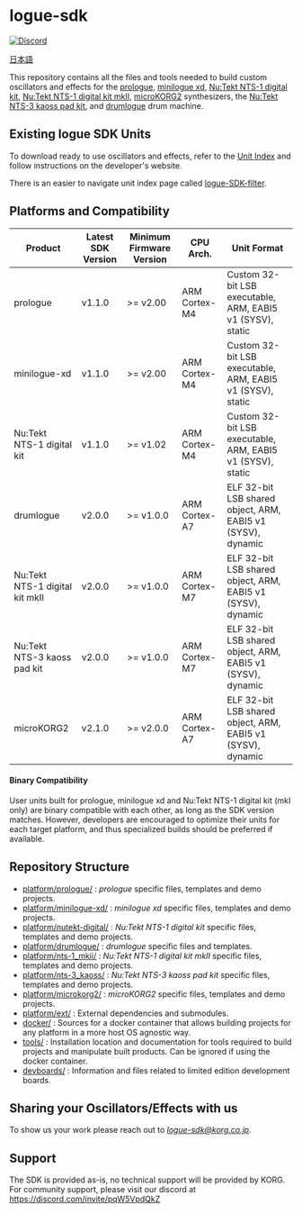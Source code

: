 # logue-sdk 

[![Discord](https://img.shields.io/discord/1037767234803740694?logo=discord&label=Discord)](https://discord.com/invite/pqW5VpdQkZ)

[日本語](./README_ja.md)

This repository contains all the files and tools needed to build custom oscillators and effects for the [prologue](https://www.korg.com/products/synthesizers/prologue), [minilogue xd](https://www.korg.com/products/synthesizers/minilogue_xd), [Nu:Tekt NTS-1 digital kit](https://www.korg.com/products/dj/nts_1), [Nu:Tekt NTS-1 digital kit mkII](https://www.korg.com/products/synthesizers/nts_1_mk2), [microKORG2](https://www.korg.com/products/synthesizers/microkorg2) synthesizers, the [Nu:Tekt NTS-3 kaoss pad kit](https://www.korg.com/products/dj/nts_3), and [drumlogue](https://www.korg.com/products/drums/drumlogue) drum machine.

## Existing logue SDK Units

To download ready to use oscillators and effects, refer to the [Unit Index](https://korginc.github.io/logue-sdk/unit-index/) and follow instructions on the developer's website.

There is an easier to navigate unit index page called [logue-SDK-filter](https://logue-sdk.vercel.app/).

## Platforms and Compatibility

| Product                        | Latest SDK Version | Minimum Firmware Version | CPU Arch.     | Unit Format                                                 |
|--------------------------------|--------------------|--------------------------|---------------|-------------------------------------------------------------|
| prologue                       | v1.1.0             | >= v2.00                 | ARM Cortex-M4 | Custom 32-bit LSB executable, ARM, EABI5 v1 (SYSV), static  |
| minilogue-xd                   | v1.1.0             | >= v2.00                 | ARM Cortex-M4 | Custom 32-bit LSB executable, ARM, EABI5 v1 (SYSV), static  |
| Nu:Tekt NTS-1 digital kit      | v1.1.0             | >= v1.02                 | ARM Cortex-M4 | Custom 32-bit LSB executable, ARM, EABI5 v1 (SYSV), static  |
| drumlogue                      | v2.0.0             | >= v1.0.0                | ARM Cortex-A7 | ELF 32-bit LSB shared object, ARM, EABI5 v1 (SYSV), dynamic |
| Nu:Tekt NTS-1 digital kit mkII | v2.0.0             | >= v1.0.0                | ARM Cortex-M7 | ELF 32-bit LSB shared object, ARM, EABI5 v1 (SYSV), dynamic |
| Nu:Tekt NTS-3 kaoss pad kit    | v2.0.0             | >= v1.0.0                | ARM Cortex-M7 | ELF 32-bit LSB shared object, ARM, EABI5 v1 (SYSV), dynamic |
| microKORG2                     | v2.1.0             | >= v2.0.0                | ARM Cortex-A7 | ELF 32-bit LSB shared object, ARM, EABI5 v1 (SYSV), dynamic |

#### Binary Compatibility

User units built for prologue, minilogue xd and Nu:Tekt NTS-1 digital kit (mkI only) are binary compatible with each other, as long as the SDK version matches.
However, developers are encouraged to optimize their units for each target platform, and thus specialized builds should be preferred if available.

## Repository Structure

* [platform/prologue/](platform/prologue/) : *prologue* specific files, templates and demo projects.
* [platform/minilogue-xd/](platform/minilogue-xd/) : *minilogue xd* specific files, templates and demo projects.
* [platform/nutekt-digital/](platform/nutekt-digital/) : *Nu:Tekt NTS-1 digital kit* specific files, templates and demo projects.
* [platform/drumlogue/](platform/drumlogue/) : *drumlogue* specific files and templates.
* [platform/nts-1_mkii/](platform/nts-1_mkii/) : *Nu:Tekt NTS-1 digital kit mkII* specific files, templates and demo projects.
* [platform/nts-3_kaoss/](platform/nts-3_kaoss/) : *Nu:Tekt NTS-3 kaoss pad kit* specific files, templates and demo projects.
* [platform/microkorg2/](platform/microkorg2/) : *microKORG2* specific files, templates and demo projects.
* [platform/ext/](platform/ext/) : External dependencies and submodules.
* [docker/](docker/) : Sources for a docker container that allows building projects for any platform in a more host OS agnostic way.
* [tools/](tools/) : Installation location and documentation for tools required to build projects and manipulate built products. Can be ignored if using the docker container.
* [devboards/](devboards/) : Information and files related to limited edition development boards.

## Sharing your Oscillators/Effects with us

To show us your work please reach out to *logue-sdk@korg.co.jp*.

## Support

The SDK is provided as-is, no technical support will be provided by KORG.
For community support, please visit our discord at https://discord.com/invite/pqW5VpdQkZ


